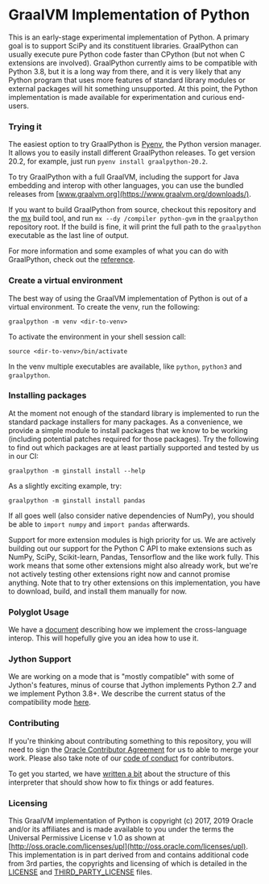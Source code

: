 # GraalVM Implementation of Python

This is an early-stage experimental implementation of Python. A primary goal is
to support SciPy and its constituent libraries. GraalPython can usually execute
pure Python code faster than CPython (but not when C extensions are
involved). GraalPython currently aims to be compatible
with Python 3.8, but it is a long way from there, and it is very likely that any
Python program that uses more features of standard library modules or external
packages will hit something unsupported. At this point, the Python
implementation is made available for experimentation and curious end-users.

### Trying it

The easiest option to try GraalPython is
[Pyenv](https://github.com/pyenv/pyenv/), the Python version manager. It allows
you to easily install different GraalPython releases. To get version 20.2, for
example, just run `pyenv install graalpython-20.2`.

To try GraalPython with a full GraalVM, including the support for Java embedding
and interop with other languages, you can use the bundled releases from
[www.graalvm.org](https://www.graalvm.org/downloads/).

If you want to build GraalPython from source, checkout this repository and the
[mx](https://github.com/graalvm/mx) build tool, and run `mx --dy /compiler
python-gvm` in the `graalpython` repository root. If the build is fine, it will
print the full path to the `graalpython` executable as the last line of output.

For more information and some examples of what you can do with GraalPython,
check out the [reference](https://www.graalvm.org/reference-manual/python/).

### Create a virtual environment

The best way of using the GraalVM implementation of Python is out of a virtual
environment. To create the venv, run the following:

```
graalpython -m venv <dir-to-venv>
```

To activate the environment in your shell session call:

```
source <dir-to-venv>/bin/activate
```

In the venv multiple executables are available, like `python`, `python3` and `graalpython`.


### Installing packages

At the moment not enough of the standard library is implemented to run the
standard package installers for many packages. As a convenience, we provide a
simple module to install packages that we know to be working (including
potential patches required for those packages). Try the following to find out
which packages are at least partially supported and tested by us in our CI:

```
graalpython -m ginstall install --help
```

As a slightly exciting example, try:

```
graalpython -m ginstall install pandas
```

If all goes well (also consider native dependencies of NumPy), you should be
able to `import numpy` and `import pandas` afterwards.

Support for more extension modules is high priority for us. We are actively
building out our support for the Python C API to make extensions such as NumPy,
SciPy, Scikit-learn, Pandas, Tensorflow and the like work fully. This work means
that some other extensions might also already work, but we're not actively
testing other extensions right now and cannot promise anything. Note that to try
other extensions on this implementation, you have to download, build, and
install them manually for now.

### Polyglot Usage

We have a [document](docs/user/Interoperability.md) describing how we implement the
cross-language interop. This will hopefully give you an idea how to use it.

### Jython Support

We are working on a mode that is "mostly compatible" with some of Jython's
features, minus of course that Jython implements Python 2.7 and we implement
Python 3.8+. We describe the current status of the compatibility mode
[here](docs/user/Jython.md).

### Contributing

If you're thinking about contributing something to this repository, you will need
to sign the [Oracle Contributor
Agreement](http://www.graalvm.org/community/contributors/) for us to able to
merge your work. Please also take note of our [code of
conduct](http://www.graalvm.org/community/conduct/) for contributors.

To get you started, we have [written a bit](docs/contributor/CONTRIBUTING.md) about the
structure of this interpreter that should show how to fix things or add
features.

### Licensing

This GraalVM implementation of Python is copyright (c) 2017, 2019 Oracle and/or
its affiliates and is made available to you under the terms the Universal
Permissive License v 1.0 as shown at
[http://oss.oracle.com/licenses/upl](http://oss.oracle.com/licenses/upl). This
implementation is in part derived from and contains additional code from 3rd
parties, the copyrights and licensing of which is detailed in the
[LICENSE](LICENSE) and [THIRD_PARTY_LICENSE](THIRD_PARTY_LICENSE.txt) files.
